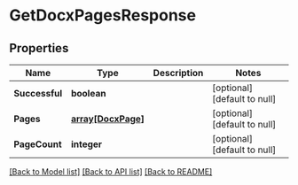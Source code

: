 # GetDocxPagesResponse

## Properties
Name | Type | Description | Notes
------------ | ------------- | ------------- | -------------
**Successful** | **boolean** |  | [optional] [default to null]
**Pages** | [**array[DocxPage]**](DocxPage.md) |  | [optional] [default to null]
**PageCount** | **integer** |  | [optional] [default to null]

[[Back to Model list]](../README.md#documentation-for-models) [[Back to API list]](../README.md#documentation-for-api-endpoints) [[Back to README]](../README.md)



